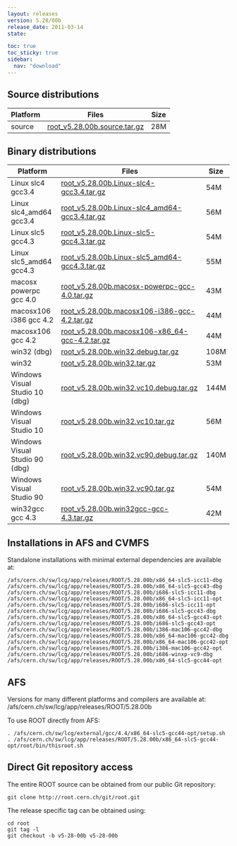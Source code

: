 ```yaml
---
layout: releases
version: 5.28/00b
release_date: 2011-03-14
state:

toc: true
toc_sticky: true
sidebar:
  nav: "download"
---
```



## Source distributions

| Platform       | Files | Size |
|-----------|-------|-----|
| source | [root_v5.28.00b.source.tar.gz](https://root.cern.ch/download/root_v5.28.00b.source.tar.gz) |  28M |


## Binary distributions

| Platform       | Files | Size |
|-----------|-------|-----|
| Linux slc4 gcc3.4 | [root_v5.28.00b.Linux-slc4-gcc3.4.tar.gz](https://root.cern.ch/download/root_v5.28.00b.Linux-slc4-gcc3.4.tar.gz) |  54M |
| Linux slc4_amd64 gcc3.4 | [root_v5.28.00b.Linux-slc4_amd64-gcc3.4.tar.gz](https://root.cern.ch/download/root_v5.28.00b.Linux-slc4_amd64-gcc3.4.tar.gz) |  56M |
| Linux slc5 gcc4.3 | [root_v5.28.00b.Linux-slc5-gcc4.3.tar.gz](https://root.cern.ch/download/root_v5.28.00b.Linux-slc5-gcc4.3.tar.gz) |  54M |
| Linux slc5_amd64 gcc4.3 | [root_v5.28.00b.Linux-slc5_amd64-gcc4.3.tar.gz](https://root.cern.ch/download/root_v5.28.00b.Linux-slc5_amd64-gcc4.3.tar.gz) |  55M |
| macosx powerpc gcc 4.0 | [root_v5.28.00b.macosx-powerpc-gcc-4.0.tar.gz](https://root.cern.ch/download/root_v5.28.00b.macosx-powerpc-gcc-4.0.tar.gz) |  43M |
| macosx106 i386 gcc 4.2 | [root_v5.28.00b.macosx106-i386-gcc-4.2.tar.gz](https://root.cern.ch/download/root_v5.28.00b.macosx106-i386-gcc-4.2.tar.gz) |  44M |
| macosx106 gcc 4.2 | [root_v5.28.00b.macosx106-x86_64-gcc-4.2.tar.gz](https://root.cern.ch/download/root_v5.28.00b.macosx106-x86_64-gcc-4.2.tar.gz) |  44M |
| win32 (dbg) | [root_v5.28.00b.win32.debug.tar.gz](https://root.cern.ch/download/root_v5.28.00b.win32.debug.tar.gz) | 108M |
| win32 | [root_v5.28.00b.win32.tar.gz](https://root.cern.ch/download/root_v5.28.00b.win32.tar.gz) |  53M |
| Windows Visual Studio 10 (dbg) | [root_v5.28.00b.win32.vc10.debug.tar.gz](https://root.cern.ch/download/root_v5.28.00b.win32.vc10.debug.tar.gz) | 144M |
| Windows Visual Studio 10 | [root_v5.28.00b.win32.vc10.tar.gz](https://root.cern.ch/download/root_v5.28.00b.win32.vc10.tar.gz) |  56M |
| Windows Visual Studio 90 (dbg) | [root_v5.28.00b.win32.vc90.debug.tar.gz](https://root.cern.ch/download/root_v5.28.00b.win32.vc90.debug.tar.gz) | 140M |
| Windows Visual Studio 90 | [root_v5.28.00b.win32.vc90.tar.gz](https://root.cern.ch/download/root_v5.28.00b.win32.vc90.tar.gz) |  54M |
| win32gcc gcc 4.3 | [root_v5.28.00b.win32gcc-gcc-4.3.tar.gz](https://root.cern.ch/download/root_v5.28.00b.win32gcc-gcc-4.3.tar.gz) |  42M |



## Installations in AFS and CVMFS
Standalone installations with minimal external dependencies are available at:
~~~
/afs/cern.ch/sw/lcg/app/releases/ROOT/5.28.00b/x86_64-slc5-icc11-dbg
/afs/cern.ch/sw/lcg/app/releases/ROOT/5.28.00b/x86_64-slc5-gcc43-dbg
/afs/cern.ch/sw/lcg/app/releases/ROOT/5.28.00b/i686-slc5-icc11-dbg
/afs/cern.ch/sw/lcg/app/releases/ROOT/5.28.00b/x86_64-slc5-icc11-opt
/afs/cern.ch/sw/lcg/app/releases/ROOT/5.28.00b/i686-slc5-icc11-opt
/afs/cern.ch/sw/lcg/app/releases/ROOT/5.28.00b/i686-slc5-gcc43-dbg
/afs/cern.ch/sw/lcg/app/releases/ROOT/5.28.00b/x86_64-slc5-gcc43-opt
/afs/cern.ch/sw/lcg/app/releases/ROOT/5.28.00b/i686-slc5-gcc43-opt
/afs/cern.ch/sw/lcg/app/releases/ROOT/5.28.00b/i386-mac106-gcc42-dbg
/afs/cern.ch/sw/lcg/app/releases/ROOT/5.28.00b/x86_64-mac106-gcc42-dbg
/afs/cern.ch/sw/lcg/app/releases/ROOT/5.28.00b/x86_64-mac106-gcc42-opt
/afs/cern.ch/sw/lcg/app/releases/ROOT/5.28.00b/i386-mac106-gcc42-opt
/afs/cern.ch/sw/lcg/app/releases/ROOT/5.28.00b/i686-winxp-vc9-dbg
/afs/cern.ch/sw/lcg/app/releases/ROOT/5.28.00b/x86_64-slc5-gcc44-opt
~~~

## AFS
Versions for many different platforms and compilers are available at:
/afs/cern.ch/sw/lcg/app/releases/ROOT/5.28.00b

To use ROOT directly from AFS:
~~~
. /afs/cern.ch/sw/lcg/external/gcc/4.4/x86_64-slc5-gcc44-opt/setup.sh
. /afs/cern.ch/sw/lcg/app/releases/ROOT/5.28.00b/x86_64-slc5-gcc44-opt/root/bin/thisroot.sh
~~~

## Direct Git repository access
The entire ROOT source can be obtained from our public Git repository:

~~~
git clone http://root.cern.ch/git/root.git
~~~
The release specific tag can be obtained using:
~~~
cd root
git tag -l
git checkout -b v5-28-00b v5-28-00b
~~~


